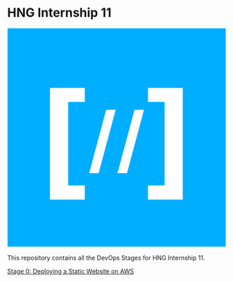 # HNG Internship 11
![HNG LOGO](hng.png)

This repository contains all the DevOps Stages for HNG Internship 11.

[Stage 0: Deploying a Static Website on AWS](./Stage-0/README.md)
